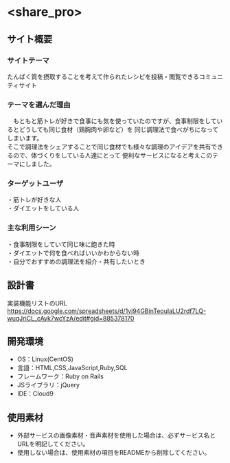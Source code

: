 # <share_pro>

## サイト概要
### サイトテーマ
たんぱく質を摂取することを考えて作られたレシピを投稿・閲覧できるコミュニティサイト


### テーマを選んだ理由
　もともと筋トレが好きで食事にも気を使っていたのですが、食事制限をしているとどうしても同じ食材（鶏胸肉や卵など）を
同じ調理法で食べがちになってしまいます。<br>
そこで調理法をシェアすることで同じ食材でも様々な調理のアイデアを共有できるので、体づくりをしている人達にとって
便利なサービスになると考えこのテーマにしました。


### ターゲットユーザ
・筋トレが好きな人<br>
・ダイエットをしている人


### 主な利用シーン
・食事制限をしていて同じ味に飽きた時<br>
・ダイエットで何を食べればいいかわからない時<br>
・自分でおすすめの調理法を紹介・共有したいとき


## 設計書
実装機能リストのURL
https://docs.google.com/spreadsheets/d/1vj94GBinTeouIaLU2rdf7LQ-wuqJriCL_cAyk7wcYzA/edit#gid=885378170


## 開発環境
- OS：Linux(CentOS)
- 言語：HTML,CSS,JavaScript,Ruby,SQL
- フレームワーク：Ruby on Rails
- JSライブラリ：jQuery
- IDE：Cloud9

## 使用素材
- 外部サービスの画像素材・音声素材を使用した場合は、必ずサービス名とURLを明記してください。
- 使用しない場合は、使用素材の項目をREADMEから削除してください。